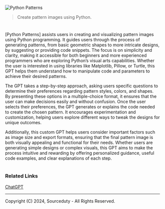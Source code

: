 ![Python Patterns](https://github.com/user-attachments/assets/e857af57-e42c-4c68-843b-a730bcc669b6)

> Create pattern images using Python.

#

[Python Patterns] assists users in creating and visualizing pattern images using Python programming. It guides users through the process of generating patterns, from basic geometric shapes to more intricate designs, by suggesting or providing code snippets. The focus is on simplicity and clarity, making it accessible for both beginners and more experienced programmers who are exploring Python’s visual arts capabilities. Whether the user is interested in using libraries like Matplotlib, Pillow, or Turtle, this GPT helps them understand how to manipulate code and parameters to achieve their desired patterns.

The GPT takes a step-by-step approach, asking users specific questions to determine their preferences regarding pattern styles, colors, and shapes. By presenting these options in a multiple-choice format, it ensures that the user can make decisions easily and without confusion. Once the user selects their preferences, the GPT generates or explains the code needed to create the chosen pattern. It encourages experimentation and customization, helping users explore different ways to tweak the designs for unique outcomes.

Additionally, this custom GPT helps users consider important factors such as image size and export formats, ensuring that the final pattern image is both visually appealing and functional for their needs. Whether users are generating simple designs or complex visuals, this GPT aims to make the process intuitive and rewarding by offering personalized guidance, useful code examples, and clear explanations of each step.

#
### Related Links

[ChatGPT](https://github.com/sourceduty/ChatGPT)

***
Copyright (C) 2024, Sourceduty - All Rights Reserved.
